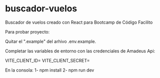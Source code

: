 # buscador-vuelos
Buscador de vuelos creado con React para Bootcamp de Código Facilito

Para probar proyecto:

Quitar el ".example" del arhivo .env.example.

Completar las variables de entorno con las credenciales de Amadeus Api:

VITE_CLIENT_ID=
VITE_CLIENT_SECRET=

En la consola:
1- npm install
2- npm run dev
